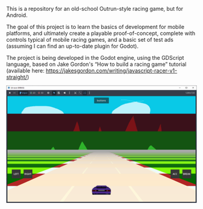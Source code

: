 This is a repository for an old-school Outrun-style racing game, but for Android.

The goal of this project is to learn the basics of development for mobile platforms, and ultimately create a playable proof-of-concept, complete with controls typical of mobile racing games, and a basic set of test ads (assuming I can find an up-to-date plugin for Godot).

The project is being developed in the Godot engine, using the GDScript language, based on Jake Gordon's “How to build a racing game” tutorial (available here: https://jakesgordon.com/writing/javascript-racer-v1-straight/)

![alt text](images\readme_screenshot.png)

